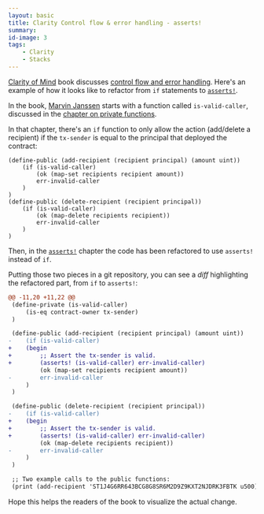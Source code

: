 ```yaml
---
layout: basic
title: Clarity Control flow & error handling - asserts!
summary:
id-image: 3
tags:
    - Clarity
    - Stacks
---
```


[Clarity of Mind](https://book.clarity-lang.org/) book discusses [control flow and error handling](https://book.clarity-lang.org/ch06-00-control-flow.html). Here's an example of how it looks like to refactor from `if` statements to [`asserts!`](https://book.clarity-lang.org/ch06-01-asserts.html).

In the book, [Marvin Janssen](https://github.com/MarvinJanssen) starts with a function called `is-valid-caller`, discussed in the [chapter on private functions](https://book.clarity-lang.org/ch05-02-private-functions.html).

In that chapter, there's an `if` function to only allow the action (add/delete a recipient) if the `tx-sender` is equal to the principal that deployed the contract:

```
(define-public (add-recipient (recipient principal) (amount uint))
    (if (is-valid-caller)
        (ok (map-set recipients recipient amount))
        err-invalid-caller
    )
)
(define-public (delete-recipient (recipient principal))
    (if (is-valid-caller)
        (ok (map-delete recipients recipient))
        err-invalid-caller
    )
)
```

Then, in the [`asserts!`](https://book.clarity-lang.org/ch06-01-asserts.html) chapter the code has been refactored to use `asserts!` instead of `if`.

Putting those two pieces in a git repository, you can see a *diff* highlighting the refactored part, from `if` to `asserts!`:

```diff
@@ -11,20 +11,22 @@
 (define-private (is-valid-caller)
     (is-eq contract-owner tx-sender)
 )

 (define-public (add-recipient (recipient principal) (amount uint))
-    (if (is-valid-caller)
+    (begin
+        ;; Assert the tx-sender is valid.
+        (asserts! (is-valid-caller) err-invalid-caller)
         (ok (map-set recipients recipient amount))
-        err-invalid-caller
     )
 )

 (define-public (delete-recipient (recipient principal))
-    (if (is-valid-caller)
+    (begin
+        ;; Assert the tx-sender is valid.
+        (asserts! (is-valid-caller) err-invalid-caller)
         (ok (map-delete recipients recipient))
-        err-invalid-caller
     )
 )

 ;; Two example calls to the public functions:
 (print (add-recipient 'ST1J4G6RR643BCG8G8SR6M2D9Z9KXT2NJDRK3FBTK u500))
```

Hope this helps the readers of the book to visualize the actual change.
